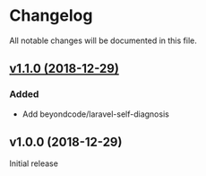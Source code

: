 # Changelog

All notable changes will be documented in this file.

## [v1.1.0 (2018-12-29)](https://github.com/bukankalengkaleng/laravel-rebuild/compare/v1.0.0...v1.1.0)

### Added

- Add beyondcode/laravel-self-diagnosis

## v1.0.0 (2018-12-29)

Initial release

